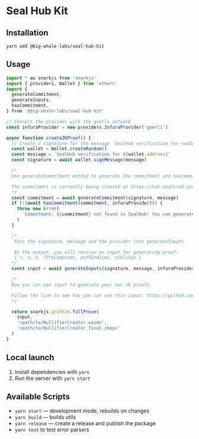 # Seal Hub Kit

## Installation

`yarn add @big-whale-labs/seal-hub-kit`

## Usage

```ts
import * as snarkjs from 'snarkjs'
import { providers, Wallet } from 'ethers'
import {
  generateCommitment,
  generateInputs,
  hasCommitment,
} from '@big-whale-labs/seal-hub-kit'

// Connect the provider with the goerli network
const infuraProvider = new providers.InfuraProvider('goerli')

async function createZKProof() {
  // Create a signature for the message `SealHub verification for <address> by signMessage`
  const wallet = Wallet.createRandom()
  const message = `SealHub verification for ${wallet.address}`
  const signature = await wallet.signMessage(message)

  /*
  Use generateCommitment method to generate the commitment and hasCommitment to check that the commitment has been added to the blockchain

  The commitment is currently being created at https://hub.sealcred.xyz
  */
  const commitment = await generateCommitment(signature, message)
  if (!(await hasCommitment(commitment, infuraProvider))) {
    throw new Error(
      `Commitment: ${commitment} not found in SealHub! You can generate a new commitment at https://hub.sealcred.xyz`
    )
  }

  /*
   Pass the signature, message and the provider into generateInputs

   At the output, you will receive an input for generating proof:
   { r, s, U, TPreComputes, pathIndices, siblings }
  */
  const input = await generateInputs(signature, message, infuraProvider)

  /*
  Now you can use input to generate your own zk proofs

  Follow the link to see how you can use this input: https://github.com/BigWhaleLabs/seal-hub-verifier-template
  */

  return snarkjs.groth16.fullProve(
    input,
    '<path/to/NullifierCreator.wasm>',
    '<path/to/NullifierCreator_final.zkey>'
  )
}
```

## Local launch

1. Install dependencies with `yarn`
2. Run the server with `yarn start`

## Available Scripts

- `yarn start` — development mode, rebuilds on changes
- `yarn build` — builds utils
- `yarn release` — create a release and publish the package
- `yarn test` to test error parsers

